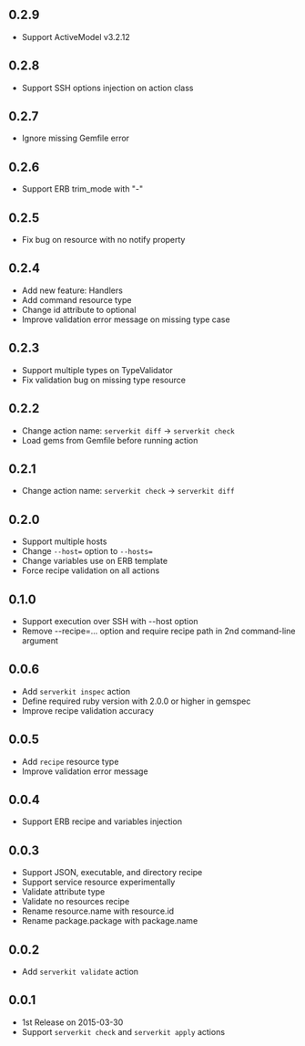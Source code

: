 ## 0.2.9
- Support ActiveModel v3.2.12

## 0.2.8
- Support SSH options injection on action class

## 0.2.7
- Ignore missing Gemfile error

## 0.2.6
- Support ERB trim_mode with "-"

## 0.2.5
- Fix bug on resource with no notify property

## 0.2.4
- Add new feature: Handlers
- Add command resource type
- Change id attribute to optional
- Improve validation error message on missing type case

## 0.2.3
- Support multiple types on TypeValidator
- Fix validation bug on missing type resource

## 0.2.2
- Change action name: `serverkit diff` -> `serverkit check`
- Load gems from Gemfile before running action

## 0.2.1
- Change action name: `serverkit check` -> `serverkit diff`

## 0.2.0
- Support multiple hosts
- Change `--host=` option to `--hosts=`
- Change variables use on ERB template
- Force recipe validation on all actions

## 0.1.0
- Support execution over SSH with --host option
- Remove --recipe=... option and require recipe path in 2nd command-line argument

## 0.0.6
- Add `serverkit inspec` action
- Define required ruby version with 2.0.0 or higher in gemspec
- Improve recipe validation accuracy

## 0.0.5
- Add `recipe` resource type
- Improve validation error message

## 0.0.4
- Support ERB recipe and variables injection

## 0.0.3
- Support JSON, executable, and directory recipe
- Support service resource experimentally
- Validate attribute type
- Validate no resources recipe
- Rename resource.name with resource.id
- Rename package.package with package.name

## 0.0.2
- Add `serverkit validate` action

## 0.0.1
- 1st Release on 2015-03-30
- Support `serverkit check` and `serverkit apply` actions
